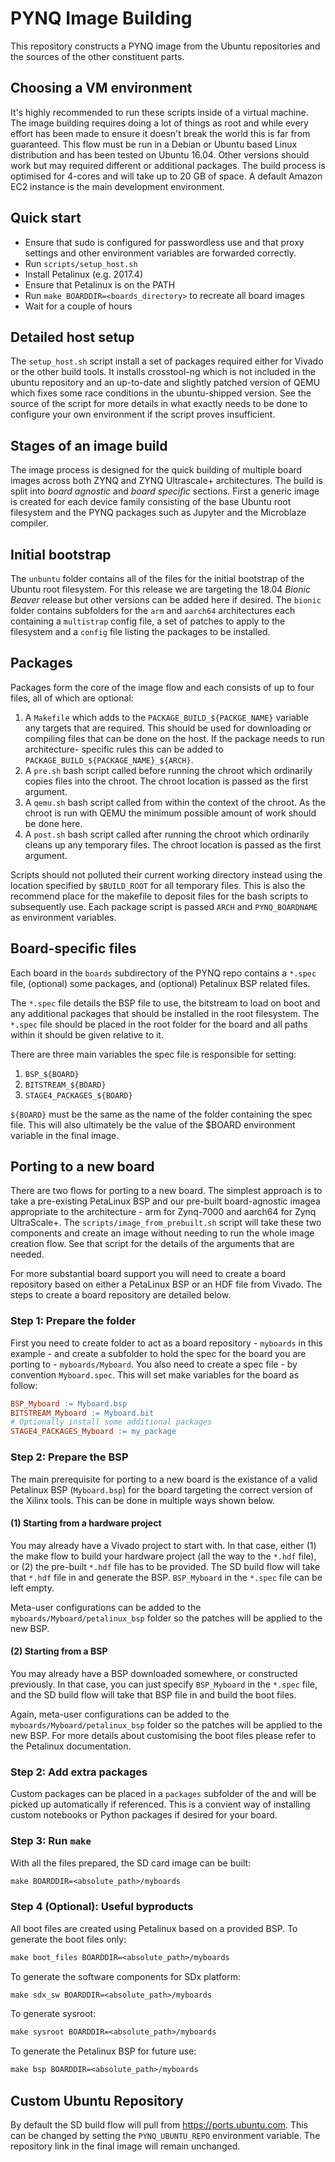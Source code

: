 # PYNQ Image Building

This repository constructs a PYNQ image from the Ubuntu repositories and the
sources of the other constituent parts.

## Choosing a VM environment

It's highly recommended to run these scripts inside of a virtual machine. The
image building requires doing a lot of things as root and while every effort
has been made to ensure it doesn't break the world this is far from guaranteed.
This flow must be run in a Debian or Ubuntu based Linux distribution and has
been tested on Ubuntu 16.04. Other versions should work but may required
different or additional packages. The build process is optimised for 4-cores
and will take up to 20 GB of space. A default Amazon EC2 instance is the main
development environment.

## Quick start
 * Ensure that sudo is configured for passwordless use and that proxy settings
   and other environment variables are forwarded correctly.
 * Run `scripts/setup_host.sh`
 * Install Petalinux (e.g. 2017.4)
 * Ensure that Petalinux is on the PATH
 * Run `make BOARDDIR=<boards_directory>` to recreate all board images
 * Wait for a couple of hours

## Detailed host setup

The `setup_host.sh` script install a set of packages required either for Vivado
or the other build tools. It installs crosstool-ng which is not included in the
ubuntu repository and an up-to-date and slightly patched version of QEMU which
fixes some race conditions in the ubuntu-shipped version. See the source of the
script for more details in what exactly needs to be done to configure your own
environment if the script proves insufficient.

## Stages of an image build

The image process is designed for the quick building of multiple board images
across both ZYNQ and ZYNQ Ultrascale+ architectures. The build is split into
_board agnostic_ and _board specific_ sections. First a generic image is created
for each device family consisting of the base Ubuntu root filesystem and the
PYNQ packages such as Jupyter and the Microblaze compiler.

## Initial bootstrap

The `unbuntu` folder contains all of the files for the initial bootstrap of the
Ubuntu root filesystem. For this release we are targeting the 18.04 _Bionic
Beaver_ release but other versions can be added here if desired. The `bionic`
folder contains subfolders for the `arm` and `aarch64` architectures each
containing a `multistrap` config file, a set of patches to apply to the
filesystem and a `config` file listing the packages to be installed.

## Packages

Packages form the core of the image flow and each consists of up to four files,
all of which are optional:

1. A `Makefile` which adds to the `PACKAGE_BUILD_${PACKGE_NAME}` variable any 
   targets that are required. This should be used for downloading or compiling
   files that can be done on the host. If the package needs to run architecture-
   specific rules this can be added to `PACKAGE_BUILD_${PACKAGE_NAME}_${ARCH}`.
2. A `pre.sh` bash script called before running the chroot which ordinarily
   copies files into the chroot. The chroot location is passed as the first
   argument.
3. A `qemu.sh` bash script called from within the context of the chroot. As the
   chroot is run with QEMU the minimum possible amount of work should be done
   here.
4. A `post.sh` bash script called after running the chroot which ordinarily
   cleans up any temporary files. The chroot location is passed as the first
   argument.

Scripts should not polluted their current working directory instead using the
location specified by `$BUILD_ROOT` for all temporary files. This is also the
recommend place for the makefile to deposit files for the bash scripts to
subsequently use. Each package script is passed `ARCH` and `PYNQ_BOARDNAME`
as environment variables.

## Board-specific files

Each board in the `boards` subdirectory of the PYNQ repo contains a `*.spec`
file, (optional) some packages, and (optional) Petalinux BSP related files. 

The `*.spec` file details the BSP file to use, 
the bitstream to load on boot and any additional packages that 
should be installed in the root filesystem.
The `*.spec` file should be placed in the root folder for the board and 
all paths within it should be given relative to it.

There are three main variables the spec file is responsible for setting:
 1. `BSP_${BOARD}`
 2. `BITSTREAM_${BOARD}`
 3. `STAGE4_PACKAGES_${BOARD}`

`${BOARD}` must be the same as the name of the folder containing the spec file.
This will also ultimately be the value of the $BOARD environment variable in
the final image.


## Porting to a new board

There are two flows for porting to a new board. The simplest approach is to
take a pre-existing PetaLinux BSP and our pre-built board-agnostic imagea
appropriate to the architecture - arm for Zynq-7000 and aarch64 for Zynq
UltraScale+. The `scripts/image_from_prebuilt.sh` script will take these two
components and create an image without needing to run the whole image creation
flow. See that script for the details of the arguments that are needed.

For more substantial board support you will need to create a board repository
based on either a PetaLinux BSP or an HDF file from Vivado. The steps to create
a board repository are detailed below.

### Step 1: Prepare the folder
First you need to create folder to act as a board repository - 
`myboards` in this example - and create a subfolder to hold the spec for 
the board you are porting to - `myboards/Myboard`. 
You also need to create a spec file - by convention
`Myboard.spec`. This will set make variables for the board as follow:

```Makefile
BSP_Myboard := Myboard.bsp
BITSTREAM_Myboard := Myboard.bit
# Optionally install some additional packages
STAGE4_PACKAGES_Myboard := my_package
```

### Step 2: Prepare the BSP
The main prerequisite for porting to a new board is the existance of a valid
Petalinux BSP (`Myboard.bsp`) for the board targeting the correct 
version of the Xilinx tools. This can be done in multiple ways shown below.

#### (1) Starting from a hardware project
You may already have a Vivado project to start with. In that case, either
(1) the make flow to build your hardware project
(all the way to the `*.hdf` file), or (2) the pre-built `*.hdf` file has to
be provided. The SD build flow will take that `*.hdf` file in and generate
the BSP. `BSP_Myboard` in the `*.spec` file can be left empty.

Meta-user configurations can be added to the `myboards/Myboard/petalinux_bsp` 
folder so the patches will be applied to the new BSP.


#### (2) Starting from a BSP

You may already have a BSP downloaded somewhere, or constructed
previously. In that case, you can just specify `BSP_Myboard` in
the `*.spec` file, and the SD build flow will take that BSP file in and build
the boot files.

Again, meta-user configurations can be added to the
`myboards/Myboard/petalinux_bsp` folder so the patches will be applied to the 
new BSP. For more details about customising the
boot files please refer to the Petalinux documentation.

### Step 2: Add extra packages 
Custom packages can be placed in a `packages` subfolder of the and will be
picked up automatically if referenced. This is a convient way of installing
custom notebooks or Python packages if desired for your board.

### Step 3: Run `make`

With all the files prepared, the SD card image can be built:

```Makefile
make BOARDDIR=<absolute_path>/myboards
```

### Step 4 (Optional): Useful byproducts

All boot files are created using Petalinux based on a provided BSP. To generate
the boot files only:

```Makefile
make boot_files BOARDDIR=<absolute_path>/myboards
```

To generate the software components for SDx platform:

```Makefile
make sdx_sw BOARDDIR=<absolute_path>/myboards
```

To generate sysroot:

```Makefile
make sysroot BOARDDIR=<absolute_path>/myboards
```

To generate the Petalinux BSP for future use:

```Makefile
make bsp BOARDDIR=<absolute_path>/myboards
```

## Custom Ubuntu Repository

By default the SD build flow will pull from https://ports.ubuntu.com. This can
be changed by setting the `PYNQ_UBUNTU_REPO` environment variable. The
repository link in the final image will remain unchanged.
